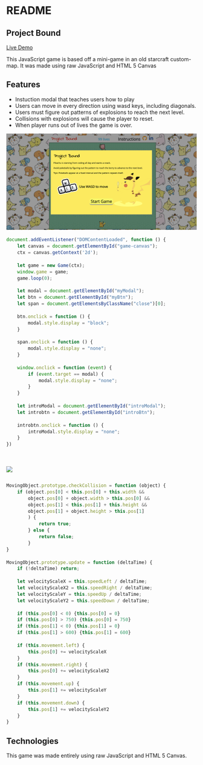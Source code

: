 # README

## Project Bound
[Live Demo](https://joonson22.github.io/Project-Bound/)

This JavaScript game is based off a mini-game in an old starcraft custom-map. It was made using raw JavaScript and HTML 5 Canvas

## Features
  * Instuction modal that teaches users how to play
  * Users can move in every direction using wasd keys, including diagonals.
  * Users must figure out patterns of explosions to reach the next level.
  * Collisions with explosions will cause the player to reset.
  * When player runs out of lives the game is over.
  
   ![](/dist/modal.png)
   
```javascript
document.addEventListener("DOMContentLoaded", function () {
    let canvas = document.getElementById("game-canvas");
    ctx = canvas.getContext('2d');
  
    let game = new Game(ctx);
    window.game = game;
    game.loop(0);
 
    let modal = document.getElementById("myModal");
    let btn = document.getElementById("myBtn");
    let span = document.getElementsByClassName("close")[0];

    btn.onclick = function () {
        modal.style.display = "block";
    }

    span.onclick = function () {
        modal.style.display = "none";
    }
    
    window.onclick = function (event) {
        if (event.target == modal) {
            modal.style.display = "none";
        }
    }

    let introModal = document.getElementById("introModal");
    let introbtn = document.getElementById("introBtn");
 
    introbtn.onclick = function () {
        introModal.style.display = "none";
    }    
})
```
# ![](/dist/gameplay.gif)
   
```javascript
MovingObject.prototype.checkCollision = function (object) {
    if (object.pos[0] < this.pos[0] + this.width &&
        object.pos[0] + object.width > this.pos[0] &&
        object.pos[1] < this.pos[1] + this.height &&
        object.pos[1] + object.height > this.pos[1]
        ) {
            return true;
        } else {
            return false;
        }
}

MovingObject.prototype.update = function (deltaTime) {
    if (!deltaTime) return;

    let velocityScaleX = this.speedLeft / deltaTime;
    let velocityScaleX2 = this.speedRight / deltaTime;
    let velocityScaleY = this.speedUp / deltaTime;
    let velocityScaleY2 = this.speedDown / deltaTime;

    if (this.pos[0] < 0) {this.pos[0] = 0}
    if (this.pos[0] > 750) {this.pos[0] = 750}
    if (this.pos[1] < 0) {this.pos[1] = 0}
    if (this.pos[1] > 600) {this.pos[1] = 600}

    if (this.movement.left) {
        this.pos[0] += velocityScaleX
    }
    if (this.movement.right) {
        this.pos[0] += velocityScaleX2
    }
    if (this.movement.up) {
        this.pos[1] += velocityScaleY
    }
    if (this.movement.down) {
        this.pos[1] += velocityScaleY2
    }
}
```
 

## Technologies

This game was made entirely using raw JavaScript and HTML 5 Canvas.
